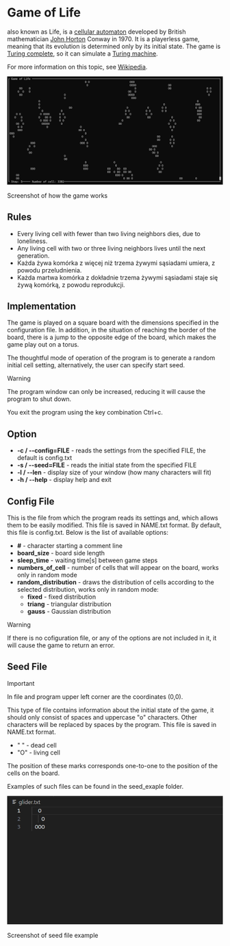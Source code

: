 # Game of Life

also known as Life, is a [cellular automaton](https://en.wikipedia.org/wiki/Cellular_automaton) developed by British mathematician [John Horton](https://en.wikipedia.org/wiki/John_Horton_Conway) Conway in 1970. It is a playerless game, meaning that its evolution is determined only by its initial state. The game is [Turing complete](https://en.wikipedia.org/wiki/Turing_completeness), so it can simulate a [Turing machine](https://en.wikipedia.org/wiki/Turing_machine).

For more information on this topic, see [Wikipedia](https://en.wikipedia.org/wiki/Conway%27s_Game_of_Life).

![Screenshot of how the game works](screen/game_of_life.png)

Screenshot of how the game works

## Rules

* Every living cell with fewer than two living neighbors dies, due to loneliness.
* Any living cell with two or three living neighbors lives until the next generation.
* Każda żywa komórka z więcej niż trzema żywymi sąsiadami umiera, z powodu przeludnienia.
* Każda martwa komórka z dokładnie trzema żywymi sąsiadami staje się żywą komórką, z powodu reprodukcji.

## Implementation

The game is played on a square board with the dimensions specified in the configuration file. In addition, in the situation of reaching the border of the board, there is a jump to the opposite edge of the board, which makes the game play out on a torus.

The thoughtful mode of operation of the program is to generate a random initial cell setting, alternatively, the user can specify start seed.

> [!WARNING]
> The program window can only be increased, reducing it will cause the program to shut down. 

You exit the program using the key combination Ctrl+c.

## Option

* **-c / --config=FILE** - reads the settings from the specified FILE, the default is config.txt
* **-s / --seed=FILE** - reads the initial state from the specified FILE
* **-l / --len** - display size of your window (how many characters will fit)
* **-h / --help** - display help and exit

## Config File

This is the file from which the program reads its settings and, which allows them to be easily modified. This file is saved in NAME.txt format. By default, this file is config.txt. Below is the list of available options:

* **#** - character starting a comment line
* **board_size** - board side length
* **sleep_time** - waiting time[s] between game steps
* **numbers_of_cell** - number of cells that will appear on the board, works only in random mode
* **random_distribution** - draws the distribution of cells according to the selected distribution, works only in random mode:
    - **fixed** - fixed distribution
    - **triang** - triangular distribution
    - **gauss** - Gaussian distribution

> [!WARNING]
> If there is no cofiguration file, or any of the options are not included in it, it will cause the game to return an error.

## Seed File

> [!IMPORTANT]
> In file and program upper left corner are the coordinates (0,0).

This type of file contains information about the initial state of the game, it should only consist of spaces and uppercase "o" characters. Other characters will be replaced by spaces by the program. This file is saved in NAME.txt format.

* " " - dead cell
* "O" - living cell

The position of these marks corresponds one-to-one to the position of the cells on the board.

Examples of such files can be found in the seed_exaple folder.

![Screenshot of seed file example](screen/seed_screen.png)

Screenshot of seed file example